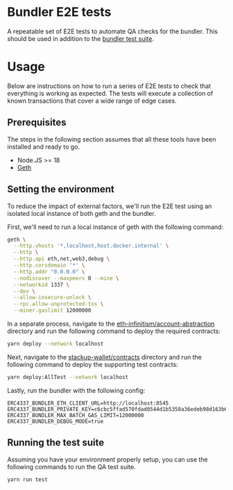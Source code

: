 # Bundler E2E tests

A repeatable set of E2E tests to automate QA checks for the bundler. This should be used in addition to the [bundler test suite](https://github.com/eth-infinitism/bundler-spec-tests).

# Usage

Below are instructions on how to run a series of E2E tests to check that everything is working as expected. The tests will execute a collection of known transactions that cover a wide range of edge cases.

## Prerequisites

The steps in the following section assumes that all these tools have been installed and ready to go.

- Node.JS >= 18
- [Geth](https://geth.ethereum.org/docs/getting-started/installing-geth)

## Setting the environment

To reduce the impact of external factors, we'll run the E2E test using an isolated local instance of both geth and the bundler.

First, we'll need to run a local instance of geth with the following command:

```bash
geth \
  --http.vhosts '*,localhost,host.docker.internal' \
  --http \
  --http.api eth,net,web3,debug \
  --http.corsdomain '*' \
  --http.addr "0.0.0.0" \
  --nodiscover --maxpeers 0 --mine \
  --networkid 1337 \
  --dev \
  --allow-insecure-unlock \
  --rpc.allow-unprotected-txs \
  --miner.gaslimit 12000000
```

In a separate process, navigate to the [eth-infinitism/account-abstraction](https://github.com/eth-infinitism/account-abstraction/) directory and run the following command to deploy the required contracts:

```bash
yarn deploy --network localhost
```

Next, navigate to the [stackup-wallet/contracts](https://github.com/stackup-wallet/contracts) directory and run the following command to deploy the supporting test contracts:

```bash
yarn deploy:AllTest --network localhost
```

Lastly, run the bundler with the following config:

```
ERC4337_BUNDLER_ETH_CLIENT_URL=http://localhost:8545
ERC4337_BUNDLER_PRIVATE_KEY=c6cbc5ffad570fdad0544d1b5358a36edeb98d163b6567912ac4754e144d4edb
ERC4337_BUNDLER_MAX_BATCH_GAS_LIMIT=12000000
ERC4337_BUNDLER_DEBUG_MODE=true
```

## Running the test suite

Assuming you have your environment properly setup, you can use the following commands to run the QA test suite.

```bash
yarn run test
```
